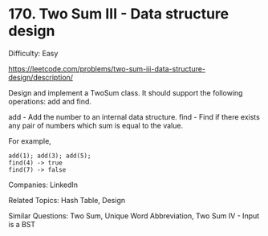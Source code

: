 # 170. Two Sum III - Data structure design

Difficulty: Easy

https://leetcode.com/problems/two-sum-iii-data-structure-design/description/

Design and implement a TwoSum class. It should support the following operations: add and find.

add - Add the number to an internal data structure.
find - Find if there exists any pair of numbers which sum is equal to the value.

For example,
```
add(1); add(3); add(5);
find(4) -> true
find(7) -> false
```

Companies: LinkedIn

Related Topics: Hash Table, Design

Similar Questions: Two Sum, Unique Word Abbreviation, Two Sum IV - Input is a BST
